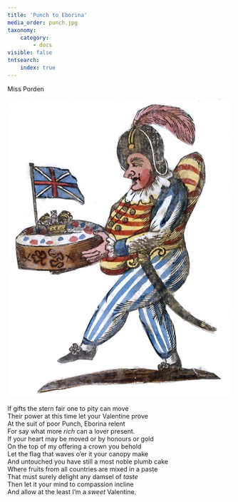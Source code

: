 ```yaml
---
title: 'Punch to Eborina'
media_order: punch.jpg
taxonomy:
    category:
        - docs
visible: false
tntsearch:
    index: true
---
```


<div class="author">Miss Porden</div>

![Punch](punch.jpg?resize=200)

If gifts the stern fair one to pity can move  
Their power at this time let your Valentine prove  
At the suit of poor Punch, Eborina relent  
For say what more *rich* can a lover present.  
If your heart may be moved or by honours or gold  
On the top of my offering a crown you behold  
Let the flag that waves o’er it your canopy make  
And untouched you have still a most noble plumb cake  
Where fruits from all countries are mixed in a paste  
That must surely delight any damsel of *taste*  
Then let it your mind to compassion incline  
And allow at the least I’m a *sweet* Valentine.

